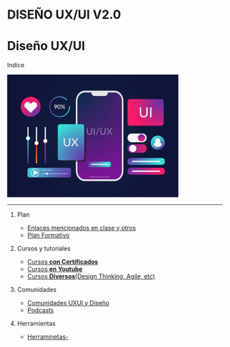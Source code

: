 
# DISEÑO UX/UI V2.0


# Diseño UX/UI

Indice

<img width="400px" src="./_extras/cover2.jpg">

---
1. Plan
	- [Enlaces mencionados en clase y otros](./enlaces.md)
	- [Plan Formativo](./plan-formativo.md)

1. Cursos y tutoriales
	- [Cursos **con Certificados**](cursos-certificados.md)
	- [Cursos **en Youtube**](cursos-youtube.md)
	- [Cursos **Diversos**(Design Thinking, Agile, etc)](cursos-extras.md)

1. Comunidades
	- [Comunidades UXUI y Diseño](./comunidades.md)
	- [Podcasts](./podcast.md)

1. Herramientas
	- [Herraminetas-](./herramientas.md)
